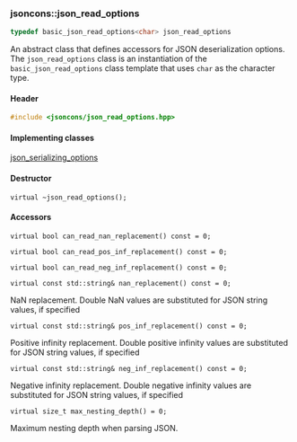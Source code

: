 ### jsoncons::json_read_options

```c++
typedef basic_json_read_options<char> json_read_options
```

An abstract class that defines accessors for JSON deserialization options. The `json_read_options` class is an instantiation of the `basic_json_read_options` class template that uses `char` as the character type.

#### Header
```c++
#include <jsoncons/json_read_options.hpp>
```

#### Implementing classes

[json_serializing_options](json_serializing_options)

#### Destructor

    virtual ~json_read_options();

#### Accessors

    virtual bool can_read_nan_replacement() const = 0;

    virtual bool can_read_pos_inf_replacement() const = 0;

    virtual bool can_read_neg_inf_replacement() const = 0;

    virtual const std::string& nan_replacement() const = 0;
NaN replacement. Double NaN values are substituted for JSON string values, if specified

    virtual const std::string& pos_inf_replacement() const = 0; 
Positive infinity replacement. Double positive infinity values are substituted for JSON string values, if specified

    virtual const std::string& neg_inf_replacement() const = 0; 
Negative infinity replacement. Double negative infinity values are substituted for JSON string values, if specified

    virtual size_t max_nesting_depth() = 0;
 Maximum nesting depth when parsing JSON.

